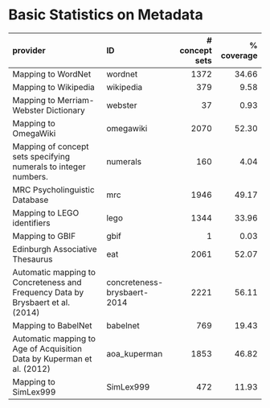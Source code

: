 # Basic Statistics on Metadata

| provider                                                                        | ID                          |   # concept sets |   % coverage |
|:--------------------------------------------------------------------------------|:----------------------------|-----------------:|-------------:|
| Mapping to WordNet                                                              | wordnet                     |             1372 |        34.66 |
| Mapping to Wikipedia                                                            | wikipedia                   |              379 |         9.58 |
| Mapping to Merriam-Webster Dictionary                                           | webster                     |               37 |         0.93 |
| Mapping to OmegaWiki                                                            | omegawiki                   |             2070 |        52.30 |
| Mapping of concept sets specifying numerals to integer numbers.                 | numerals                    |              160 |         4.04 |
| MRC Psycholinguistic Database                                                   | mrc                         |             1946 |        49.17 |
| Mapping to LEGO identifiers                                                     | lego                        |             1344 |        33.96 |
| Mapping to GBIF                                                                 | gbif                        |                1 |         0.03 |
| Edinburgh Associative Thesaurus                                                 | eat                         |             2061 |        52.07 |
| Automatic mapping to Concreteness and Frequency Data by Brysbaert et al. (2014) | concreteness-brysbaert-2014 |             2221 |        56.11 |
| Mapping to BabelNet                                                             | babelnet                    |              769 |        19.43 |
| Automatic mapping to Age of Acquisition Data by Kuperman et al. (2012)          | aoa_kuperman                |             1853 |        46.82 |
| Mapping to SimLex999                                                            | SimLex999                   |              472 |        11.93 |